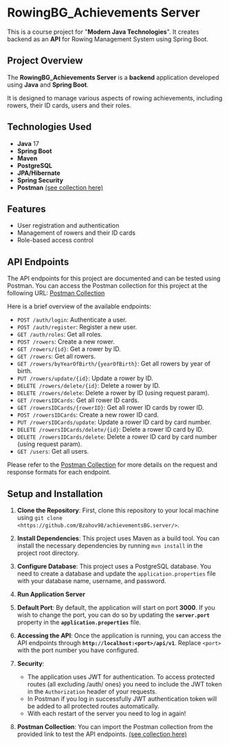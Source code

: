 # RowingBG_Achievements Server

This is a course project for "**Modern Java Technologies**". It creates backend as an **API** for Rowing Management System using Spring Boot.

## Project Overview

The **RowingBG_Achievements Server** is a **backend** application developed using **Java** and **Spring Boot**.

It is designed to manage various aspects of rowing achievements, including rowers, their ID cards, users and their roles.

## Technologies Used

- **Java** 17
- **Spring Boot**
- **Maven**
- **PostgreSQL**
- **JPA/Hibernate**
- **Spring Security**
- **Postman** [(see collection here)](https://www.postman.com/aerospace-astronomer-53398759/workspace/rowingmanagementws/collection/26566947-c4581f1b-5d53-4c96-944f-cc6fd4597c9b?action=share&creator=26566947&active-environment=26566947-2c5ae71d-0e16-45b6-9fd8-e3d358a93c6b)


## Features

- User registration and authentication
- Management of rowers and their ID cards
- Role-based access control

## API Endpoints

The API endpoints for this project are documented and can be tested using Postman. You can access the Postman collection for this project at the following URL:
[Postman Collection](https://www.postman.com/aerospace-astronomer-53398759/workspace/rowingmanagementws/collection/26566947-c4581f1b-5d53-4c96-944f-cc6fd4597c9b?action=share&creator=26566947&active-environment=26566947-2c5ae71d-0e16-45b6-9fd8-e3d358a93c6b)

Here is a brief overview of the available endpoints:
- `POST /auth/login`: Authenticate a user.
- `POST /auth/register`: Register a new user.
- `GET /auth/roles`: Get all roles.
- `POST /rowers`: Create a new rower.
- `GET /rowers/{id}`: Get a rower by ID.
- `GET /rowers`: Get all rowers.
- `GET /rowers/byYearOfBirth/{yearOfBirth}`: Get all rowers by year of birth.
- `PUT /rowers/update/{id}`: Update a rower by ID.
- `DELETE /rowers/delete/{id}`: Delete a rower by ID.
- `DELETE /rowers/delete`: Delete a rower by ID (using request param).
- `GET /rowersIDCards`: Get all rower ID cards.
- `GET /rowersIDCards/{rowerID}`: Get all rower ID cards by rower ID.
- `POST /rowersIDCards`: Create a new rower ID card.
- `PUT /rowersIDCards/update`: Update a rower ID card by card number.
- `DELETE /rowersIDCards/delete/{id}`: Delete a rower ID card by ID.
- `DELETE /rowersIDCards/delete`: Delete a rower ID card by card number (using request param).
- `GET /users`: Get all users.

Please refer to the [Postman Collection](https://www.postman.com/aerospace-astronomer-53398759/workspace/rowingmanagementws/collection/26566947-c4581f1b-5d53-4c96-944f-cc6fd4597c9b?action=share&creator=26566947&active-environment=26566947-2c5ae71d-0e16-45b6-9fd8-e3d358a93c6b)
for more details on the request and response formats for each endpoint.

## Setup and Installation

1. **Clone the Repository**: First, clone this repository to your local machine using `git clone <https://github.com/Bzahov98/achievementsBG.server/>`.

2. **Install Dependencies**: This project uses Maven as a build tool. You can install the necessary dependencies by running `mvn install` in the project root directory.

3. **Configure Database**: This project uses a PostgreSQL database. You need to create a database and update the `application.properties` file with your database name, username, and password.

4. **Run Application Server**

5. **Default Port**: By default, the application will start on port **3000**. If you wish to change the port, you can do so by updating the **`server.port`** property in the **`application.properties`** file.

6. **Accessing the API**: Once the application is running, you can access the API endpoints through **`http://localhost:<port>/api/v1`**. Replace `<port>` with the port number you have configured.

[//]: <> (7. **API Documentation**: The API endpoints are documented using Swagger. You can access the API documentation at `http://localhost:<port>/swagger-ui.html`.)

[//]: <> (8. **Testing**: This project includes unit tests and integration tests. You can run the tests using the command `mvn test`. )

7. **Security**:
    * The application uses JWT for authentication. To access protected routes (all excluding /auth/ ones) you need to include the JWT token in the `Authorization` header of your requests.
    * In Postman if you log in successfully JWT authentication token will be added to all protected routes automatically.
    * With each restart of the server you need to log in again!

8. **Postman Collection**: You can import the Postman collection from the provided link to test the API endpoints. [(see collection here)](https://www.postman.com/aerospace-astronomer-53398759/workspace/rowingmanagementws/collection/26566947-c4581f1b-5d53-4c96-944f-cc6fd4597c9b?action=share&creator=26566947&active-environment=26566947-2c5ae71d-0e16-45b6-9fd8-e3d358a93c6b)
